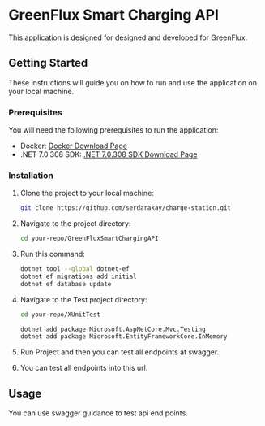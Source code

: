 # GreenFlux Smart Charging API

This application is designed for designed and developed for GreenFlux.

## Getting Started

These instructions will guide you on how to run and use the application on your local machine.

### Prerequisites

You will need the following prerequisites to run the application:

- Docker: [Docker Download Page](https://www.docker.com/products/docker-desktop)
- .NET 7.0.308 SDK: [.NET 7.0.308 SDK Download Page](https://dotnet.microsoft.com/download/dotnet/7.0.308)

### Installation

1. Clone the project to your local machine:

   ```bash
   git clone https://github.com/serdarakay/charge-station.git

2. Navigate to the project directory:

    ```bash
    cd your-repo/GreenFluxSmartChargingAPI

3. Run this command:

    ```bash
    dotnet tool --global dotnet-ef
    dotnet ef migrations add initial
    dotnet ef database update

4. Navigate to the Test project directory:

    ```bash
    cd your-repo/XUnitTest

    dotnet add package Microsoft.AspNetCore.Mvc.Testing
    dotnet add package Microsoft.EntityFrameworkCore.InMemory

5. Run Project and then you can test all endpoints at swagger.

7. You can test all endpoints into this url.


## Usage

You can use swagger guidance to test api end points.